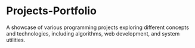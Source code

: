# Projects-Portfolio
A showcase of various programming projects exploring different concepts and technologies, including algorithms, web development, and system utilities.
